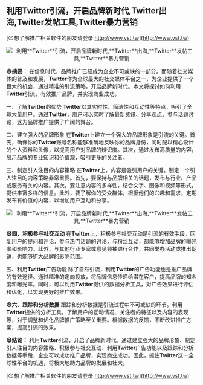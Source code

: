 ## **利用**Twitter**引流，开启品牌新时代,**Twitter**出海,**Twitter**发帖工具,**Twitter**暴力营销**

[😍想了解推广相关软件的朋友请登录 http://www.vst.tw](http://www.vst.tw)

 <center><img src="https://vst.tw/MP4/tuiguang/png/0.png" alt="利用**Twitter**引流，开启品牌新时代,**Twitter**出海,**Twitter**发帖工具,**Twitter**暴力营销"></center>

**😄摘要：**
在信息时代，品牌推广已经成为企业不可或缺的一部分。而随着社交媒体的普及和发展，**Twitter**作为全球最大的社交媒体平台之一，为企业提供了一个巨大的机会，通过精准的引流策略，开启品牌新时代。本文将探讨如何利用**Twitter**引流，有效推广品牌，并实现商业成功。

一、了解**Twitter**的优势
**Twitter**以其实时性、简洁性和互动性等特点，吸引了全球大量用户。通过**Twitter**，用户可以实时了解最新资讯、分享观点、参与话题讨论，这为品牌推广提供了广阔的舞台。

二、建立强大的品牌形象
在**Twitter**上建立一个强大的品牌形象是引流的关键。首先，确保你的**Twitter**账号名称能够准确地反映你的品牌身份，同时配以精心设计的个人资料和头像，以提高用户对品牌的辨识度。其次，通过发布高质量的内容，展示品牌的专业知识和价值观，吸引更多的关注者。

三、制定引人注目的内容策略
在**Twitter**上，内容是吸引用户的关键。制定一个引人注目的内容策略非常重要。首先，要保持与品牌相关的话题，发布与行业、产品或服务有关的内容。其次，要注意内容的多样性，结合文字、图像和视频等形式，提供丰富多样的信息。此外，要了解你的受众群体，根据他们的兴趣和需求，定期发布有价值的内容，以增加用户互动和分享。

 <center><img src="https://vst.tw/MP4/tuiguang/png/3.png" alt="利用**Twitter**引流，开启品牌新时代,**Twitter**出海,**Twitter**发帖工具,**Twitter**暴力营销"></center>

**😄四、积极参与社交互动**
在**Twitter**上，积极参与社交互动是引流的有效手段。回复用户的提问和评论，参与热门话题的讨论，与粉丝互动，都能够增加品牌的曝光率和影响力。此外，与其他行业专家或意见领袖进行合作，共同举办活动或推出促销，也能够扩大品牌的影响范围。

五、利用**Twitter**广告功能
除了自然引流，利用**Twitter**的广告功能也是推广品牌的有效途径。通过精准的定向投放，将品牌信息传递给潜在客户，提高品牌的知名度和曝光率。同时，可以利用**Twitter**提供的数据分析工具，对广告效果进行评估和优化，以实现更好的推广效果。

**😄六、跟踪和分析数据**
跟踪和分析数据是引流过程中不可或缺的环节。利用**Twitter**提供的分析工具，了解用户的互动情况、关注者的特征以及内容的表现等，对于调整和优化品牌推广策略至关重要。根据数据的反馈，不断改进推广方案，提高引流的效果。

**😄结论：**
利用**Twitter**引流，开启了品牌新时代。通过建立强大的品牌形象、制定引人注目的内容策略、积极参与社交互动、利用**Twitter**广告功能以及跟踪和分析数据等手段，企业可以成功推广品牌，实现商业成功。因此，抓住**Twitter**这一全球性平台的机遇，将极大地助力品牌的发展和壮大。

[😍想了解推广相关软件的朋友请登录 http://www.vst.tw](http://www.vst.tw)



